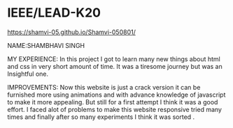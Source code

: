 # IEEE/LEAD-K20
https://shamvi-05.github.io/Shamvi-050801/

NAME:SHAMBHAVI SINGH

MY EXPERIENCE:
In this project I got to learn many new things about html and css in very short amount of time. It was a tiresome journey but was an Insightful one.

IMPROVEMENTS:
Now this website is just a crack version it can be furnished more using animations and with advance knowledge of javascript to make it more appealing. But still for a first attempt I think it was a good effort. I faced alot of problems to make this website responsive tried many times  and finally after so many experiments I think it was sorted .

